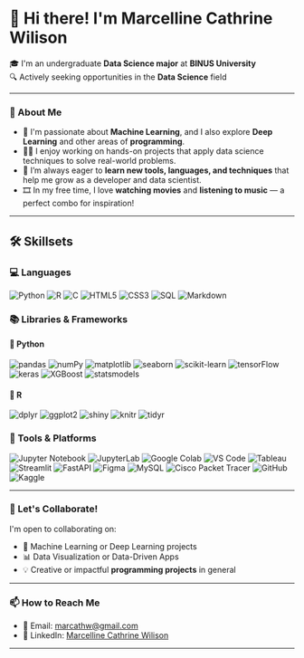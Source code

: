 # 👋 Hi there! I'm **Marcelline Cathrine Wilison**

🎓 I'm an undergraduate **Data Science major** at **BINUS University**  
🔍 Actively seeking opportunities in the **Data Science** field

---

### 👀 About Me
- 🔬 I'm passionate about **Machine Learning**, and I also explore **Deep Learning** and other areas of **programming**.
- 👩‍💻 I enjoy working on hands-on projects that apply data science techniques to solve real-world problems.
- 🌱 I’m always eager to **learn new tools, languages, and techniques** that help me grow as a developer and data scientist.
- 🎞️ In my free time, I love **watching movies** and **listening to music** — a perfect combo for inspiration!

---

## 🛠️ Skillsets

### 💻 Languages  
![Python](https://img.shields.io/badge/Python-bfd7ea?style=flat&logo=python&logoColor=4B8BBE)
![R](https://img.shields.io/badge/R-d7e3fc?style=flat&logo=r&logoColor=276DC3)
![C](https://img.shields.io/badge/C-d0f4de?style=flat&logo=c&logoColor=00599C)
![HTML5](https://img.shields.io/badge/HTML5-fad4d4?style=flat&logo=html5&logoColor=E34F26)
![CSS3](https://img.shields.io/badge/CSS3-ddccf0?style=flat&logo=css3&logoColor=1572B6)
![SQL](https://img.shields.io/badge/SQL-fcf4dd?style=flat&logo=mysql&logoColor=4479A1)
![Markdown](https://img.shields.io/badge/Markdown-ece4db?style=flat&logo=markdown&logoColor=000000)

### 📚 Libraries & Frameworks

#### 🔹 Python
![pandas](https://img.shields.io/badge/Pandas-150458?style=flat&logo=pandas&logoColor=white)
![numPy](https://img.shields.io/badge/NumPy-013243?style=flat&logo=numpy&logoColor=white)
![matplotlib](https://img.shields.io/badge/Matplotlib-11557C?style=flat&logo=matplotlib&logoColor=white)
![seaborn](https://img.shields.io/badge/Seaborn-31628B?style=flat&logo=python&logoColor=white)
![scikit-learn](https://img.shields.io/badge/Scikit--learn-F7931E?style=flat&logo=scikit-learn&logoColor=white)
![tensorFlow](https://img.shields.io/badge/TensorFlow-FF6F00?style=flat&logo=tensorflow&logoColor=white)
![keras](https://img.shields.io/badge/Keras-D00000?style=flat&logo=keras&logoColor=white)
![XGBoost](https://img.shields.io/badge/XGBoost-EC252D?style=flat&logo=xgboost&logoColor=white)
![statsmodels](https://img.shields.io/badge/Statsmodels-00A6D6?style=flat&logo=python&logoColor=white)

#### 🔹 R
![dplyr](https://img.shields.io/badge/dplyr-276DC3?style=flat&logo=r&logoColor=white)
![ggplot2](https://img.shields.io/badge/ggplot2-276DC3?style=flat&logo=r&logoColor=white)
![shiny](https://img.shields.io/badge/Shiny-276DC3?style=flat&logo=r&logoColor=white)
![knitr](https://img.shields.io/badge/knitr-276DC3?style=flat&logo=r&logoColor=white)
![tidyr](https://img.shields.io/badge/tidyr-276DC3?style=flat&logo=r&logoColor=white)

### 🧰 Tools & Platforms
![Jupyter Notebook](https://img.shields.io/badge/Jupyter_Notebook-F37626?style=flat&logo=jupyter&logoColor=white)
![JupyterLab](https://img.shields.io/badge/JupyterLab-F37626?style=flat&logo=jupyter&logoColor=white)
![Google Colab](https://img.shields.io/badge/Colab-F9AB00?style=flat&logo=googlecolab&logoColor=white)
![VS Code](https://img.shields.io/badge/VS%20Code-007ACC?style=flat&logo=visual-studio-code&logoColor=white)
![Tableau](https://img.shields.io/badge/Tableau-E97627?style=flat&logo=tableau&logoColor=white)
![Streamlit](https://img.shields.io/badge/Streamlit-FF4B4B?style=flat&logo=streamlit&logoColor=white)
![FastAPI](https://img.shields.io/badge/FastAPI-009688?style=flat&logo=fastapi&logoColor=white)
![Figma](https://img.shields.io/badge/Figma-F24E1E?style=flat&logo=figma&logoColor=white)
![MySQL](https://img.shields.io/badge/MySQL-4479A1?style=flat&logo=mysql&logoColor=white)
![Cisco Packet Tracer](https://img.shields.io/badge/Cisco_Packet_Tracer-1BA0D7?style=flat&logo=cisco&logoColor=white)
![GitHub](https://img.shields.io/badge/GitHub-181717?style=flat&logo=github&logoColor=white)
![Kaggle](https://img.shields.io/badge/Kaggle-20BEFF?style=flat&logo=kaggle&logoColor=white)

---

### 🤝 Let's Collaborate!
I'm open to collaborating on:
- 🧠 Machine Learning or Deep Learning projects  
- 📊 Data Visualization or Data-Driven Apps  
- 💡 Creative or impactful **programming projects** in general

---

### 📫 How to Reach Me
- 📧 Email: marcathw@gmail.com  
- 💼 LinkedIn: [Marcelline Cathrine Wilison](https://www.linkedin.com/in/marcelline-cathrine-wilison-67b188247)

---
